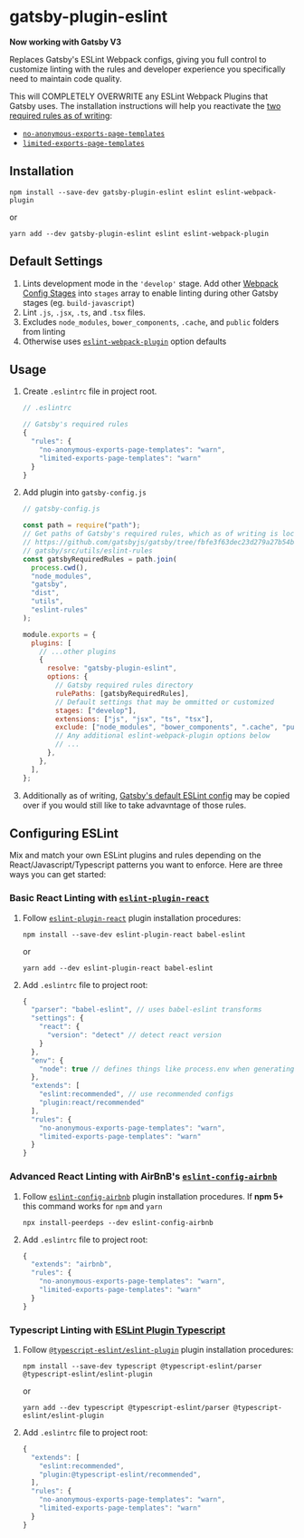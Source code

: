 # gatsby-plugin-eslint

**Now working with Gatsby V3**

Replaces Gatsby's ESLint Webpack configs, giving you full control to customize linting with the rules and developer experience you specifically need to maintain code quality.

This will COMPLETELY OVERWRITE any ESLint Webpack Plugins that Gatsby uses.
The installation instructions will help you reactivate the [two required rules as of writing](https://www.gatsbyjs.com/docs/how-to/custom-configuration/eslint/#configuring-eslint):

- [`no-anonymous-exports-page-templates`](https://github.com/gatsbyjs/gatsby/blob/fbfe3f63dec23d279a27b54b4057dd611dce74bb/packages/gatsby/src/utils/eslint-rules/no-anonymous-exports-page-templates.ts)
- [`limited-exports-page-templates`](https://github.com/gatsbyjs/gatsby/blob/fbfe3f63dec23d279a27b54b4057dd611dce74bb/packages/gatsby/src/utils/eslint-rules/limited-exports-page-templates.ts)

## Installation

`npm install --save-dev gatsby-plugin-eslint eslint eslint-webpack-plugin`

or

`yarn add --dev gatsby-plugin-eslint eslint eslint-webpack-plugin`

## Default Settings

1. Lints development mode in the `'develop'` stage. Add other [Webpack Config Stages](https://www.gatsbyjs.com/docs/production-app/#webpack-config) into `stages` array to enable linting during other Gatsby stages (eg. `build-javascript`)
2. Lint `.js`, `.jsx`, `.ts`, and `.tsx` files.
3. Excludes `node_modules`, `bower_components`, `.cache`, and `public` folders from linting
4. Otherwise uses [`eslint-webpack-plugin`](https://github.com/webpack-contrib/eslint-webpack-plugin#options) option defaults

## Usage

1. Create `.eslintrc` file in project root.

   ```javascript
   // .eslintrc

   // Gatsby's required rules
   {
     "rules": {
       "no-anonymous-exports-page-templates": "warn",
       "limited-exports-page-templates": "warn"
     }
   }
   ```

2. Add plugin into `gatsby-config.js`

   ```javascript
   // gatsby-config.js

   const path = require("path");
   // Get paths of Gatsby's required rules, which as of writing is located at:
   // https://github.com/gatsbyjs/gatsby/tree/fbfe3f63dec23d279a27b54b4057dd611dce74bb/packages/
   // gatsby/src/utils/eslint-rules
   const gatsbyRequiredRules = path.join(
     process.cwd(),
     "node_modules",
     "gatsby",
     "dist",
     "utils",
     "eslint-rules"
   );

   module.exports = {
     plugins: [
       // ...other plugins
       {
         resolve: "gatsby-plugin-eslint",
         options: {
           // Gatsby required rules directory
           rulePaths: [gatsbyRequiredRules],
           // Default settings that may be ommitted or customized
           stages: ["develop"],
           extensions: ["js", "jsx", "ts", "tsx"],
           exclude: ["node_modules", "bower_components", ".cache", "public"],
           // Any additional eslint-webpack-plugin options below
           // ...
         },
       },
     ],
   };
   ```

3. Additionally as of writing, [Gatsby's default ESLint config](https://github.com/gatsbyjs/gatsby/blob/fbfe3f63dec23d279a27b54b4057dd611dce74bb/packages/gatsby/src/utils/eslint-config.ts) may be copied over if you would still like to take advavntage of those rules.

## Configuring ESLint

Mix and match your own ESLint plugins and rules depending on the React/Javascript/Typescript patterns you want to enforce. Here are three ways you can get started:

### Basic React Linting with [`eslint-plugin-react`](https://github.com/yannickcr/eslint-plugin-react)

1. Follow [`eslint-plugin-react`](https://github.com/yannickcr/eslint-plugin-react) plugin installation procedures:

   `npm install --save-dev eslint-plugin-react babel-eslint`

   or

   `yarn add --dev eslint-plugin-react babel-eslint`

2. Add `.eslintrc` file to project root:

   ```javascript
   {
     "parser": "babel-eslint", // uses babel-eslint transforms
     "settings": {
       "react": {
         "version": "detect" // detect react version
       }
     },
     "env": {
       "node": true // defines things like process.env when generating through node
     },
     "extends": [
       "eslint:recommended", // use recommended configs
       "plugin:react/recommended"
     ],
     "rules": {
       "no-anonymous-exports-page-templates": "warn",
       "limited-exports-page-templates": "warn"
     }
   }
   ```

### Advanced React Linting with AirBnB's [`eslint-config-airbnb`](https://www.npmjs.com/package/eslint-config-airbnb)

1. Follow [`eslint-config-airbnb`](https://www.npmjs.com/package/eslint-config-airbnb) plugin installation procedures. If **npm 5+** this command works for `npm` and `yarn`

   `npx install-peerdeps --dev eslint-config-airbnb`

2. Add `.eslintrc` file to project root:

   ```javascript
   {
     "extends": "airbnb",
     "rules": {
       "no-anonymous-exports-page-templates": "warn",
       "limited-exports-page-templates": "warn"
     }
   }
   ```

### Typescript Linting with [ESLint Plugin Typescript](https://github.com/typescript-eslint/typescript-eslint/tree/master/packages/eslint-plugin)

1. Follow [`@typescript-eslint/eslint-plugin`](https://github.com/typescript-eslint/typescript-eslint/tree/master/packages/eslint-plugin) plugin installation procedures:

   `npm install --save-dev typescript @typescript-eslint/parser @typescript-eslint/eslint-plugin`

   or

   `yarn add --dev typescript @typescript-eslint/parser @typescript-eslint/eslint-plugin`

2. Add `.eslintrc` file to project root:

   ```javascript
   {
     "extends": [
       "eslint:recommended",
       "plugin:@typescript-eslint/recommended",
     ],
     "rules": {
       "no-anonymous-exports-page-templates": "warn",
       "limited-exports-page-templates": "warn"
     }
   }
   ```
